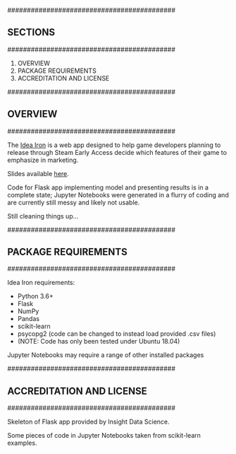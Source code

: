 ###########################################
##               SECTIONS                ##
###########################################

1. OVERVIEW
2. PACKAGE REQUIREMENTS
3. ACCREDITATION AND LICENSE

###########################################
##               OVERVIEW                ##
###########################################

The [Idea Iron](http://www.ideairon.com) is a web app designed to help game developers planning to
release through Steam Early Access decide which features of their game to emphasize in marketing.

Slides available [here](https://docs.google.com/presentation/d/e/2PACX-1vSlvM4BAkbkDRKvJf1udYOfSNDC3gM_kjhx2mqZky4pdqMdG5flQO9zDjtohztGHhBs2gDefdliAQi1/pub?slide=id.p).

Code for Flask app implementing model and presenting results is in a complete state; Jupyter
Notebooks were generated in a flurry of coding and are currently still messy and likely not usable.

Still cleaning things up...

###########################################
##         PACKAGE REQUIREMENTS          ##
###########################################

Idea Iron requirements:
- Python 3.6+
- Flask
- NumPy
- Pandas
- scikit-learn
- psycopg2 (code can be changed to instead load provided .csv files)
- (NOTE: Code has only been tested under
   Ubuntu 18.04)
   
Jupyter Notebooks may require a range of other installed packages

###########################################
##       ACCREDITATION AND LICENSE       ##
###########################################

Skeleton of Flask app provided by Insight Data Science.

Some pieces of code in Jupyter Notebooks taken from scikit-learn examples.
